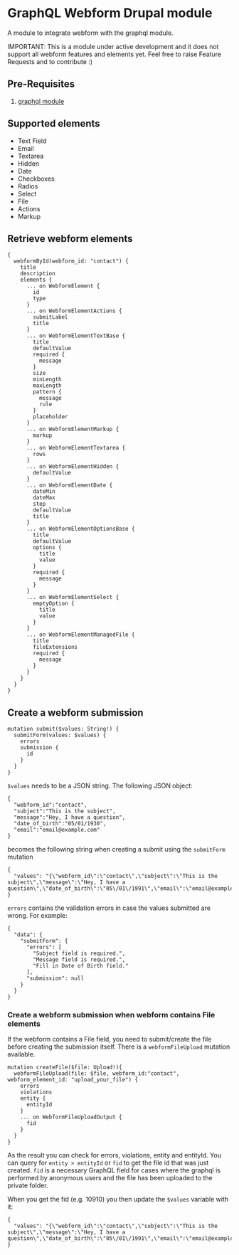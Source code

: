 # GraphQL Webform Drupal module
A module to integrate webform with the graphql module.

IMPORTANT: This is a module under active development and it does not support all webform features and elements yet. Feel free to raise Feature Requests and to contribute :)

## Pre-Requisites

 1. [graphql module](https://www.drupal.org/project/graphql)

## Supported elements

 - Text Field
 - Email
 - Textarea
 - Hidden
 - Date
 - Checkboxes
 - Radios
 - Select
 - File
 - Actions
 - Markup

## Retrieve webform elements

    {
      webformById(webform_id: "contact") {
        title
        description
        elements {
          ... on WebformElement {
            id
            type
          }
          ... on WebformElementActions {
            submitLabel
            title
          }
          ... on WebformElementTextBase {
            title
            defaultValue
            required {
              message
            }
            size
            minLength
            maxLength
            pattern {
              message
              rule
            }
            placeholder
          }
          ... on WebformElementMarkup {
            markup
          }
          ... on WebformElementTextarea {
            rows
          }
          ... on WebformElementHidden {
            defaultValue
          }
          ... on WebformElementDate {
            dateMin
            dateMax
            step
            defaultValue
            title
          }
          ... on WebformElementOptionsBase {
            title
            defaultValue
            options {
              title
              value
            }
            required {
              message
            }
          }
          ... on WebformElementSelect {
            emptyOption {
              title
              value
            }
          }
          ... on WebformElementManagedFile {
            title
            fileExtensions
            required {
              message
            }
          }
        }
      }
    }

## Create a webform submission

    mutation submit($values: String!) {
      submitForm(values: $values) {
        errors
        submission {
          id
        }
      }
    }

`$values` needs to be a JSON string. The following JSON object:

    {
      "webform_id":"contact",
      "subject":"This is the subject",
      "message":"Hey, I have a question",
      "date_of_birth":"05/01/1930",
      "email":"email@example.com"
    }
becomes the following string when creating a submit using the `submitForm` mutation

    {
      "values": "{\"webform_id\":\"contact\",\"subject\":\"This is the subject\",\"message\":\"Hey, I have a question\",\"date_of_birth\":\"05\/01\/1991\",\"email\":\"email@example.com\"}"
    }

`errors` contains the validation errors in case the values submitted are wrong. For example:

    {
      "data": {
        "submitForm": {
          "errors": [
            "Subject field is required.",
            "Message field is required.",
            "Fill in Date of Birth field."
          ],
          "submission": null
        }
      }
    }

### Create a webform submission when webform contains File elements
If the webform contains a File field, you need to submit/create the file before creating the submission itself. There is a `webformFileUpload` mutation available.

    mutation createFile($file: Upload!){
      webformFileUpload(file: $file, webform_id:"contact", webform_element_id: "upload_your_file") {
        errors
        violations
        entity {
          entityId
        }
        ... on WebformFileUploadOutput {
      	  fid
      	}
      }
    }


As the result you can check for errors, violations, entity and entityId. You can query for `entity > entityId` or `fid` to get the file id that was just created. `fid` is a necessary GraphQL field for cases where the graphql is performed by anonymous users and the file has been uploaded to the private folder.

When you get the fid (e.g. 10910) you then update the `$values` variable with it:

    {
      "values": "{\"webform_id\":\"contact\",\"subject\":\"This is the subject\",\"message\":\"Hey, I have a question\",\"date_of_birth\":\"05\/01\/1991\",\"email\":\"email@example.com\",\"upload_your_file\":\"10910\"}"
    }
